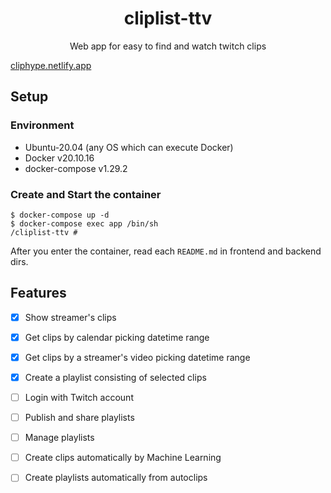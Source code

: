 <div align=center>
<h1>cliplist-ttv</h1>
<p>Web app for easy to find and watch twitch clips</p>
</div>

[cliphype.netlify.app](https://cliphype.netlify.app/)

## Setup
### Environment
- Ubuntu-20.04 (any OS which can execute Docker)
- Docker v20.10.16
- docker-compose v1.29.2


### Create and Start the container
```
$ docker-compose up -d
$ docker-compose exec app /bin/sh
/cliplist-ttv # 
```

After you enter the container, read each `README.md` in frontend and backend dirs.


## Features
- [x] Show streamer's clips
- [x] Get clips by calendar picking datetime range
- [x] Get clips by a streamer's video picking datetime range
- [x] Create a playlist consisting of selected clips
- [ ] Login with Twitch account
- [ ] Publish and share playlists
- [ ] Manage playlists
- [ ] Create clips automatically by Machine Learning
- [ ] Create playlists automatically from autoclips

